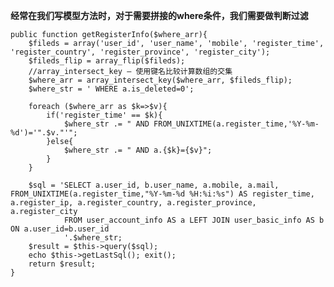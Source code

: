 **经常在我们写模型方法时，对于需要拼接的where条件，我们需要做判断过滤**   


	
	public function getRegisterInfo($where_arr){
		$fileds = array('user_id', 'user_name', 'mobile', 'register_time', 'register_country', 'register_province', 'register_city');
		$fileds_flip = array_flip($fileds);
		//array_intersect_key — 使用键名比较计算数组的交集
		$where_arr = array_intersect_key($where_arr, $fileds_flip);
		$where_str = ' WHERE a.is_deleted=0';
		
		foreach ($where_arr as $k=>$v){
			if('register_time' == $k){ 
				$where_str .= " AND FROM_UNIXTIME(a.register_time,'%Y-%m-%d')='".$v."'";
			}else{
				$where_str .= " AND a.{$k}={$v}";
			}
		}
		
		$sql = 'SELECT a.user_id, b.user_name, a.mobile, a.mail, FROM_UNIXTIME(a.register_time,"%Y-%m-%d %H:%i:%s") AS register_time, a.register_ip, a.register_country, a.register_province, a.register_city  
				FROM user_account_info AS a LEFT JOIN user_basic_info AS b ON a.user_id=b.user_id
				'.$where_str;
		$result = $this->query($sql);
		echo $this->getLastSql(); exit();
		return $result;
	}

	